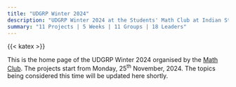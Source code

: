 ```yaml
---
title: "UDGRP Winter 2024"
description: "UDGRP Winter 2024 at the Students' Math Club at Indian Statistical Institute, Bangalore."
summary: "11 Projects | 5 Weeks | 11 Groups | 18 Leaders"
---
```


{{< katex >}}

This is the home page of the UDGRP Winter 2024 organised by the [Math Club](/). The projects start from Monday, 25<sup>th</sup> November, 2024. The topics being considered this time will be updated here shortly.
